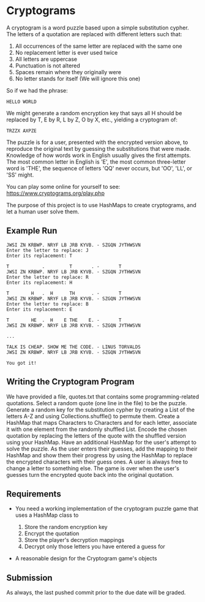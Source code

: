 # Cryptograms

A cryptogram is a word puzzle based upon a simple substitution cypher. The letters of a quotation
are replaced with different letters such that:
1. All occurrences of the same letter are replaced with the same one
2. No replacement letter is ever used twice
3. All letters are uppercase
4. Punctuation is not altered
5. Spaces remain where they originally were
6. No letter stands for itself (We will ignore this one)

So if we had the phrase:

```
HELLO WORLD
```

We might generate a random encryption key that says all H should be replaced by T, E by R, L by Z, O
by X, etc., yielding a cryptogram of:

```
TRZZX AXPZE
```

The puzzle is for a user, presented with the encrypted version above, to reproduce the original
text by guessing the substitutions that were made. Knowledge of how words work in English usually
gives the first attempts. The most common letter in English is 'E', the most common three-letter
word is 'THE', the sequence of letters 'QQ' never occurs, but 'OO', 'LL', or 'SS' might.

You can play some online for yourself to see: <https://www.cryptograms.org/play.php>

The purpose of this project is to use HashMaps to create cryptograms, and let a human user solve them.

## Example Run

```
JWSI ZN KRBWP. NRYF LB JRB KYVB. - SZGQN JYTHWSVN 
Enter the letter to replace: J
Enter its replacement: T

T            .         T       . -       T        
JWSI ZN KRBWP. NRYF LB JRB KYVB. - SZGQN JYTHWSVN 
Enter the letter to replace: R
Enter its replacement: H

T        H   .  H      TH      . -       T        
JWSI ZN KRBWP. NRYF LB JRB KYVB. - SZGQN JYTHWSVN 
Enter the letter to replace: B
Enter its replacement: E

T        HE  .  H    E THE    E. -       T        
JWSI ZN KRBWP. NRYF LB JRB KYVB. - SZGQN JYTHWSVN 

...

TALK IS CHEAP. SHOW ME THE CODE. - LINUS TORVALDS 
JWSI ZN KRBWP. NRYF LB JRB KYVB. - SZGQN JYTHWSVN

You got it!
```

## Writing the Cryptogram Program
We have provided a file, quotes.txt that contains some programming-related quotations. Select a random quote (one line in the file) to be the puzzle. Generate a random key for the substitution cypher by creating a List of the letters A-Z and using Collections.shuffle() to permute them. Create a HashMap that maps Characters to Characters and for each letter, associate it with one element from the randomly shuffled List.
Encode the chosen quotation by replacing the letters of the quote with the shuffled version using your HashMap.
Have an additional HashMap for the user's attempt to solve the puzzle. As the user enters their guesses, add the mapping to their HashMap and show them their progress by using the HashMap to replace the encrypted characters with their guess ones.
A user is always free to change a letter to something else.
The game is over when the user's guesses turn the encrypted quote back into the original quotation.

## Requirements

- You need a working implementation of the cryptogram puzzle game that uses a HashMap class to 
    1. Store the random encryption key
    2. Encrypt the quotation
    3. Store the player's decryption mappings
    4. Decrypt only those letters you have entered a guess for 
	
- A reasonable design for the Cryptogram game's objects
 
## Submission
 
 As always, the last pushed commit prior to the due date will be graded.
 
 

